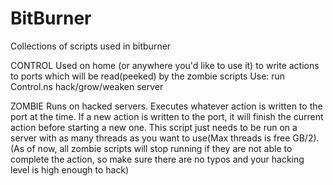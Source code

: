 # BitBurner
Collections of scripts used in bitburner

CONTROL
Used on home (or anywhere you'd like to use it) to write actions to ports which will be read(peeked) by the zombie scripts
Use: run Control.ns hack/grow/weaken server

ZOMBIE
Runs on hacked servers. Executes whatever action is written to the port at the time. If a new action is written to the port, it will finish the current action before starting a new one. This script just needs to be run on a server with as many threads as you want to use(Max threads is free GB/2).(As of now, all zombie scripts will stop running if they are not able to complete the action, so make sure there are no typos and your hacking level is high enough to hack)
